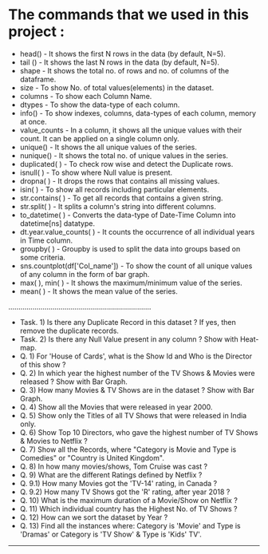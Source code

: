 # The commands that we used in this project :

* head() - It shows the first N rows in the data (by default, N=5).
* tail () - It shows the last N rows in the data (by default, N=5).
* shape - It shows the total no. of rows and no. of columns of the dataframe.
* size - To show No. of total values(elements) in the dataset.
* columns - To show each Column Name.
* dtypes - To show the data-type of each column.
* info() - To show indexes, columns, data-types of each column, memory at once.
* value_counts - In a column, it shows all the unique values with their count. It can be applied on a single column only.
* unique() - It shows the all unique values of the series.
* nunique() - It shows the total no. of unique values in the series.
* duplicated( ) - To check row wise and detect the Duplicate rows.
* isnull( ) - To show where Null value is present.
* dropna( ) - It drops the rows that contains all missing values.
* isin( ) - To show all records including particular elements.
* str.contains( ) - To get all records that contains a given string.
* str.split( ) - It splits a column's string into different columns.
* to_datetime( ) - Converts the data-type of Date-Time Column into datetime[ns] datatype.
* dt.year.value_counts( ) - It counts the occurrence of all individual years in Time column.
* groupby( ) - Groupby is used to split the data into groups based on some criteria.
* sns.countplot(df['Col_name']) - To show the count of all unique values of any column in the form of bar graph.
* max( ), min( ) - It shows the maximum/minimum value of the series.
* mean( ) - It shows the mean value of the series.

.......................................................................

* Task. 1) Is there any Duplicate Record in this dataset ? If yes, then remove the duplicate records.
* Task. 2) Is there any Null Value present in any column ? Show with Heat-map.
* Q. 1) For 'House of Cards', what is the Show Id and Who is the Director of this show ?
* Q. 2) In which year the highest number of the TV Shows & Movies were released ? Show with Bar Graph.
* Q. 3) How many Movies & TV Shows are in the dataset ? Show with Bar Graph.
* Q. 4) Show all the Movies that were released in year 2000.
* Q. 5) Show only the Titles of all TV Shows that were released in India only.
* Q. 6) Show Top 10 Directors, who gave the highest number of TV Shows & Movies to Netflix ?
* Q. 7) Show all the Records, where "Category is Movie and Type is Comedies" or "Country is United Kingdom".
* Q. 8) In how many movies/shows, Tom Cruise was cast ?
* Q. 9) What are the different Ratings defined by Netflix ?
* Q. 9.1) How many Movies got the 'TV-14' rating, in Canada ?
* Q. 9.2) How many TV Shows got the 'R' rating, after year 2018 ?
* Q. 10) What is the maximum duration of a Movie/Show on Netflix ?
* Q. 11) Which individual country has the Highest No. of TV Shows ?
* Q. 12) How can we sort the dataset by Year ?
* Q. 13) Find all the instances where: Category is 'Movie' and Type is 'Dramas' or Category is 'TV Show' & Type is 'Kids' TV'.

-------------------------------------------------------
